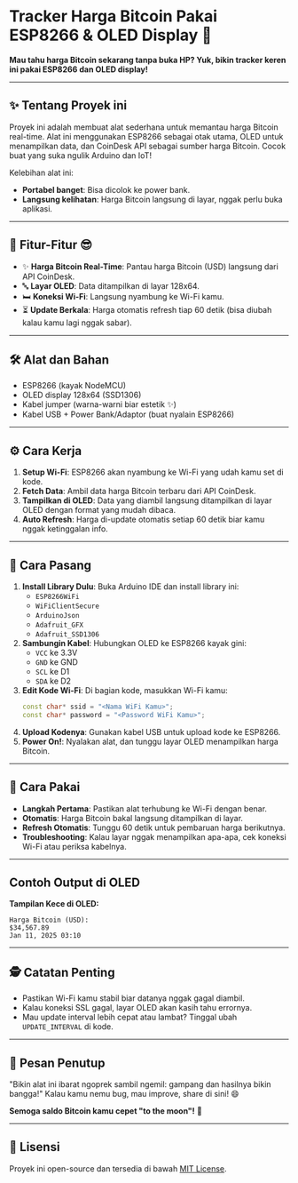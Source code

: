 # Tracker Harga Bitcoin Pakai ESP8266 & OLED Display 🚀

**Mau tahu harga Bitcoin sekarang tanpa buka HP? Yuk, bikin tracker keren ini pakai ESP8266 dan OLED display!**

---

## ✨ Tentang Proyek ini

Proyek ini adalah membuat alat sederhana untuk memantau harga Bitcoin real-time. Alat ini menggunakan ESP8266 sebagai otak utama, OLED untuk menampilkan data, dan CoinDesk API sebagai sumber harga Bitcoin. Cocok buat yang suka ngulik Arduino dan IoT!

Kelebihan alat ini:

- **Portabel banget**: Bisa dicolok ke power bank.
- **Langsung kelihatan**: Harga Bitcoin langsung di layar, nggak perlu buka aplikasi.

---

## 🎉 Fitur-Fitur 😎

- ✨ **Harga Bitcoin Real-Time**: Pantau harga Bitcoin (USD) langsung dari API CoinDesk.
- 🔤 **Layar OLED**: Data ditampilkan di layar 128x64.
- 🛏️ **Koneksi Wi-Fi**: Langsung nyambung ke Wi-Fi kamu.
- ⏳ **Update Berkala**: Harga otomatis refresh tiap 60 detik (bisa diubah kalau kamu lagi nggak sabar).

---

## 🛠 Alat dan Bahan

- ESP8266 (kayak NodeMCU)
- OLED display 128x64 (SSD1306)
- Kabel jumper (warna-warni biar estetik ✨)
- Kabel USB + Power Bank/Adaptor (buat nyalain ESP8266)

---

## ⚙️ Cara Kerja

1. **Setup Wi-Fi**: ESP8266 akan nyambung ke Wi-Fi yang udah kamu set di kode.
2. **Fetch Data**: Ambil data harga Bitcoin terbaru dari API CoinDesk.
3. **Tampilkan di OLED**: Data yang diambil langsung ditampilkan di layar OLED dengan format yang mudah dibaca.
4. **Auto Refresh**: Harga di-update otomatis setiap 60 detik biar kamu nggak ketinggalan info.

---

## 🔌 Cara Pasang

1. **Install Library Dulu**:
   Buka Arduino IDE dan install library ini:
   - `ESP8266WiFi`
   - `WiFiClientSecure`
   - `ArduinoJson`
   - `Adafruit_GFX`
   - `Adafruit_SSD1306`
2. **Sambungin Kabel**:
   Hubungkan OLED ke ESP8266 kayak gini:
   - `VCC` ke 3.3V
   - `GND` ke GND
   - `SCL` ke D1
   - `SDA` ke D2
3. **Edit Kode Wi-Fi**:
   Di bagian kode, masukkan Wi-Fi kamu:
   ```cpp
   const char* ssid = "<Nama WiFi Kamu>";
   const char* password = "<Password WiFi Kamu>";
   ```
4. **Upload Kodenya**:
   Gunakan kabel USB untuk upload kode ke ESP8266.
5. **Power On!**:
   Nyalakan alat, dan tunggu layar OLED menampilkan harga Bitcoin.

---

## 🔦 Cara Pakai

- **Langkah Pertama**: Pastikan alat terhubung ke Wi-Fi dengan benar.
- **Otomatis**: Harga Bitcoin bakal langsung ditampilkan di layar.
- **Refresh Otomatis**: Tunggu 60 detik untuk pembaruan harga berikutnya.
- **Troubleshooting**: Kalau layar nggak menampilkan apa-apa, cek koneksi Wi-Fi atau periksa kabelnya.

---

## Contoh Output di OLED

**Tampilan Kece di OLED:**

```
Harga Bitcoin (USD):
$34,567.89
Jan 11, 2025 03:10
```
<!-- ## 📸 Foto Proyek

### Tampilan Alat Bitcoin Tracker
![Proyek Bitcoin Tracker 1](https://1drv.ms/i/c/5097e9c5a8e0565f/EY8TZ9zOkE5IsXU2xjnPjFsBpXTuD0yilQzwAKfyDnCmLg?e=83cjBn) -->
---

## 🕵️ Catatan Penting

- Pastikan Wi-Fi kamu stabil biar datanya nggak gagal diambil.
- Kalau koneksi SSL gagal, layar OLED akan kasih tahu errornya.
- Mau update interval lebih cepat atau lambat? Tinggal ubah `UPDATE_INTERVAL` di kode.

---

## 🌟 Pesan Penutup

"Bikin alat ini ibarat ngoprek sambil ngemil: gampang dan hasilnya bikin bangga!" Kalau kamu nemu bug, mau improve, share di sini! 😄

**Semoga saldo Bitcoin kamu cepet "to the moon"!** 🚀

---

## 📜 Lisensi

Proyek ini open-source dan tersedia di bawah [MIT License](LICENSE).
